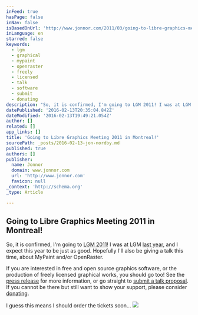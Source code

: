 ```yaml
---
inFeed: true
hasPage: false
inNav: false
isBasedOnUrl: 'http://www.jonnor.com/2011/03/going-to-libre-graphics-meeting-2011-in-montreal/'
inLanguage: en
starred: false
keywords:
  - lgm
  - graphical
  - mypaint
  - openraster
  - freely
  - licensed
  - talk
  - software
  - submit
  - donating
description: "So, it is confirmed, I'm going to LGM 2011! I was at LGM last year, and I expect this year to be just as good. Hopefully I'll also be giving a talk this time, about MyPaint and/or OpenRaster. If you are interested in free and open source graphics software, or the production of freely licensed graphical works, you should go too!"
datePublished: '2016-02-13T20:35:04.842Z'
dateModified: '2016-02-13T19:49:21.054Z'
author: []
related: []
app_links: []
title: 'Going to Libre Graphics Meeting 2011 in Montreal!'
sourcePath: _posts/2016-02-13-jon-nordby.md
published: true
authors: []
publisher:
  name: Jonnor
  domain: www.jonnor.com
  url: 'http://www.jonnor.com'
  favicon: null
_context: 'http://schema.org'
_type: Article

---
```

## Going to Libre Graphics Meeting 2011 in Montreal!

So, it is confirmed, I'm going to [LGM 2011][0]! I was at LGM [last year][1], and I expect this year to be just as good. Hopefully I'll also be giving a talk this time, about MyPaint and/or OpenRaster.

If you are interested in free and open source graphics software, or the production of freely licensed graphical works, you should go too! See the [press release][2] for more information, or go straight to [submit a talk proposal][3]. If you cannot be there but still want to show your support, please consider [donating][4].

I guess this means I should order the tickets soon...
[![](http://www.jonnor.com/wp/wp-content/plugins/flattr/img/flattr-badge-large.png)][5]

[0]: http://www.libregraphicsmeeting.org/2011/
[1]: http://www.jonnor.com/2010/06/lgm2010-writeup/
[2]: http://create.freedesktop.org/wiki/Conference_2011_Press_Release_1
[3]: http://create.freedesktop.org/wiki/Conference_2011/Submit_Talk
[4]: http://pledgie.com/campaigns/14610
[5]: http://www.jonnor.com/wp/?flattrss_redirect&id=389&md5=53c70fd4a473d1eb7071beea01b10fd8